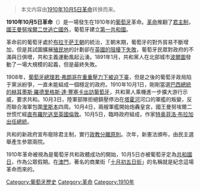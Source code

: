 > 本文内容由[1910年10月5日革命](https://zh.wikipedia.org/wiki/1910年10月5日革命)转换而来。


**1910年10月5日革命**（）是一場發生在1910年的[葡萄牙](../Page/葡萄牙.md "wikilink")革命。[革命](../Page/革命.md "wikilink")推翻了[君主制](https://zh.wikipedia.org/wiki/君主制 "wikilink")，[國王](https://zh.wikipedia.org/wiki/葡萄牙國王 "wikilink")[曼努埃爾二世逃亡國外](https://zh.wikipedia.org/wiki/曼努埃爾二世_\(葡萄牙\) "wikilink")，葡萄牙建立[第一共和國](../Page/葡萄牙第一共和國.md "wikilink")。

革命前的葡萄牙處於[布拉干萨王朝](../Page/布拉干萨王朝.md "wikilink")的統治，王朝末期，葡萄牙的對外貿易不斷增加，但是其試圖擴展[殖民地](../Page/殖民地.md "wikilink")的計劃卻在[英國的阻擾下失敗](https://zh.wikipedia.org/wiki/英國 "wikilink")，葡萄牙民眾對政府的不滿與日俱增，共和主義運動風起云湧。1891年1月，共和黨人在北部城市[波爾圖](../Page/波爾圖.md "wikilink")發動了一場大規模的起義，但是最終失敗。

1908年，[葡萄牙總理](https://zh.wikipedia.org/wiki/葡萄牙總理 "wikilink")[若·弗朗哥在重重壓力下被迫下臺](https://zh.wikipedia.org/wiki/若·弗朗哥 "wikilink")，但是之後的葡萄牙政局陷于黨派紛爭，一直未能組成一個穩定的政府。1910年10月1日，剛剛當選[巴西總統的](https://zh.wikipedia.org/wiki/巴西總統 "wikilink")[赫耳墨斯·羅德里格斯·達·豐塞卡出訪葡萄牙](https://zh.wikipedia.org/wiki/赫耳墨斯·羅德里格斯·達·豐塞卡 "wikilink")，共和黨人乘機進一步擴大游行示威，要求共和。10月3日，陸軍部隊拒絕鎮壓停泊在[塔霍河](../Page/塔霍河.md "wikilink")河口的軍艦的叛變，反而聯合海軍包圍[里斯本](../Page/里斯本.md "wikilink")四周。10月4日，兩艘軍艦開始炮轟皇宮，國王曼努埃爾二世慌忙經[直布羅陀逃至英國](https://zh.wikipedia.org/wiki/直布羅陀 "wikilink")[倫敦](https://zh.wikipedia.org/wiki/倫敦 "wikilink")。10月5日，臨時政府組成，作家[特奥菲洛·布拉加出任](https://zh.wikipedia.org/wiki/特奥菲洛·布拉加 "wikilink")[總統](https://zh.wikipedia.org/wiki/葡萄牙總統 "wikilink")。

共和的新政府宣布廢除君主制，實行[政教分離原則](https://zh.wikipedia.org/wiki/政教分離 "wikilink")。次年，新憲法頒布，由民主選舉產生參眾兩院。

1910年革命被視為是葡萄牙共和政體成功的開始，10月5日亦被葡萄牙定為[共和國日](https://zh.wikipedia.org/wiki/葡萄牙共和國成立日 "wikilink")，作為公眾假期。在[澳門](../Page/澳門.md "wikilink")，著名的商業街「[十月初五日街](../Page/十月初五日街.md "wikilink")」的名稱就是紀念這場革命而來的。

[Category:葡萄牙歷史](https://zh.wikipedia.org/wiki/Category:葡萄牙歷史 "wikilink") [Category:革命](https://zh.wikipedia.org/wiki/Category:革命 "wikilink") [Category:1910年](https://zh.wikipedia.org/wiki/Category:1910年 "wikilink")
